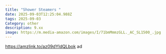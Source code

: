```yaml
---
title: "Shower Steamers "
date: 2025-09-03T12:25:04.988Z
tags: 2025-09-03
Category: other
description: 9.xx
image: https://m.media-amazon.com/images/I/71bmMmmzGLL._AC_SL1500_.jpg
---
```

https://amzlink.to/az09dYIdQLbok  ad